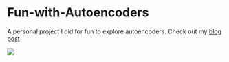 # Fun-with-Autoencoders

A personal project I did for fun to explore autoencoders. Check out my <a href="https://williambidle.github.io/programming-projects/2022/12/06/Fun-with-Autoencoders.html" target = "_blank">blog post</a> 

![](https://github.com/WilliamBidle/Fun-with-Autoencoders/edit/master/Autoencoder.png)
